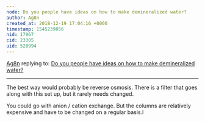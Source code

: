 ```yaml
---
node: Do you people have ideas on how to make demineralized water? 
author: Ag8n
created_at: 2018-12-19 17:04:16 +0000
timestamp: 1545239056
nid: 17967
cid: 23305
uid: 520994
---
```




[Ag8n](../profile/Ag8n) replying to: [Do you people have ideas on how to make demineralized water? ](../notes/aemilius89/12-18-2018/do-you-people-have-ideas-on-how-to-make-demineralized-water)

----
 The best way would probably be reverse osmosis.  There is a filter that goes along with this set up, but it rarely needs changed.

You could go with anion / cation exchange.  But the columns are relatively expensive and have to be changed on a regular basis.I

